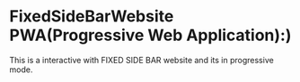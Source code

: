 # FixedSideBarWebsite PWA(Progressive Web Application):)
This is a interactive with FIXED SIDE BAR website and its in progressive mode.
